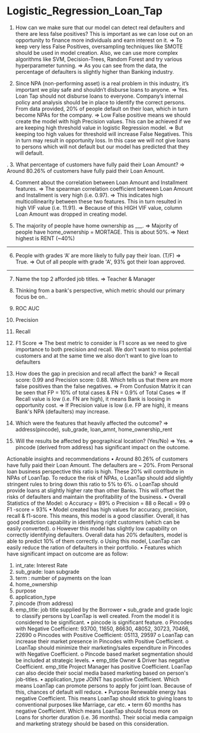 # Logistic_Regression_Loan_Tap

1. How can we make sure that our model can detect real defaulters and there are less false positives? This is important as we can lose out on an opportunity to finance more individuals and earn interest on it.
=> To keep very less False Positives, oversampling techniques like SMOTE should be used in model creation. Also, we can use more complex algorithms like SVM, Decision-Trees, Random Forest and try various hyperparameter tunning.
=> As you can see from the data, the percentage of defaulters is slightly higher than Banking industry.
 
 
2. Since NPA (non-performing asset) is a real problem in this industry, it’s important we play safe and shouldn’t disburse loans to anyone.
=> Yes. Loan Tap should not disburse loans to everyone. Company’s internal policy and analysis should be in place to identify the correct persons. From data provided, 20% of people default on their loan, which in turn become NPAs for the company.
=> Low False positive means we should create the model with high Precision values. This can be achieved if we are keeping high threshold value in logistic Regression model.
=> But keeping too high values for threshold will increase False Negatives. This in turn may result in opportunity loss. In this case we will not give loans to persons which will not default but our model has predicted that they will default. 
 
 
. 3. What percentage of customers have fully paid their Loan Amount?
=> Around 80.26% of customers have fully paid their Loan Amount.
 
 
4. Comment about the correlation between Loan Amount and Installment features.
=> The spearman correlation coefficient between Loan Amount and Installment is very high (i.e. 0.97).
=> This indicates high multicollinearity between these two features. This in turn resulted in high VIF value (i.e. 11.91).
=> Because of this HIGH VIF value, column Loan Amount was dropped in creating model.
 
 
5. The majority of people have home ownership as ___.
=> Majority of people have home_ownership = MORTAGE. This is about 50%.
=> Next highest is RENT (~40%)
 
 
________________________________________
6. People with grades ‘A’ are more likely to fully pay their loan. (T/F)
=> True.
=> Out of all people with grade 'A', 93% got their loan approved.
 
 
________________________________________
7. Name the top 2 afforded job titles.
=> Teacher & Manager
 
 
8. Thinking from a bank's perspective, which metric should our primary focus be on..
1. ROC AUC
2. Precision
3. Recall
4. F1 Score
=> The best metric to consider is F1 score as we need to give importance to both precision and recall. We don't want to miss potential customers and at the same time we also don't want to give loan to defaulters
 
 
9. How does the gap in precision and recall affect the bank?
=> Recall score: 0.99 and Precision score: 0.88. Which tells us that there are more false positives than the false negatives.
=> From Confusion Matrix it can be seen that FP = 10% of total cases & FN = 0.9% of Total Cases
=> If Recall value is low (i.e. FN are high), it means Bank is loosing in opportunity cost.
=> If Precision value is low (i.e. FP are high), it means Bank's NPA (defaulters) may increase.
 
 
10. Which were the features that heavily affected the outcome?
=> address(pincode), sub_grade, loan_amnt, home_ownership_rent

11. Will the results be affected by geographical location? (Yes/No)
=> Yes.
=> pincode (derived from address) has significant impact on the outcome.
 
 
 
 
Actionable insights and recommendations
•	Around 80.26% of customers have fully paid their Loan Amount. The defaulters are ~ 20%. From Personal loan business perspective this ratio is high. These 20% will contribute in NPAs of LoanTap. To reduce the risk of NPAs,
o	LoanTap should add slightly stringent rules to bring down this ratio to 5% to 6%.
o	LoanTap should provide loans at slightly higher rate than other Banks. This will offset the risks of defaulters and maintain the profitability of the business.
•	Overall Statistics of the Model:
o	Accuracy = 89%
o	Precision = 88
o	Recall = 99
o	F1 -score = 93%
•	Model created has high values for accuracy, precision, recall & f1-score. This means, this model is a good classifier. Overall, it has good prediction capability in identifying right customers (which can be easily converted).
o	However this model has slightly low capability on correctly identifying defaulters. Overall data has 20% defaulters, model is able to predict 10% of them correctly.
o	Using this model, LoanTap can easily reduce the ration of defaulters in their portfolio.
•	Features which have significant impact on outcome are as follow:


1.	int_rate: Interest Rate
2.	sub_grade: loan subgrade
3.	term : number of payments on the loan
4.	home_ownership
5.	purpose
6.	application_type
7.	pincode (from address)
8.	emp_title: job title supplied by the Borrower
•	sub_grade and grade logic to classify persons by LoanTap is well created. From the model it is considered to be significant.
•	pincode is significant feature.
o	Pincodes with Negative Coefficient: 93700, 11650, 86630, 48052, 30723, 70466, 22690
o	Pincodes with Positive Coefficient: 05113, 29597
o	LoanTap can increase their market presence in Pincodes with Positive Coefficient.
o	LoanTap should minimize their marketing/sales expenditure in Pincodes with Negative Coefficient.
o	Pincode based market segmentation should be included at strategic levels.
•	emp_title Owner & Driver has negative Coefficient. emp_title Project Manager has positive Coefficient. LoanTap can also decide their social media based marketing based on person's job-titles.
•	application_type JOINT has positive Coefficient. Which means LoanTap can promote persons to apply for joint loan. Because of this, chances of default will reduce.
•	Purpose Renewable energy has negative Coefficient. This means LoanTap should stick to giving loans to conventional purposes like Marriage, car etc.
•	term 60 months has negative Coefficient. Which means LoanTap should focus more on Loans for shorter duration (i.e. 36 months). Their social media campaign and marketing strategy should be based on this consideration.
 
 
 

